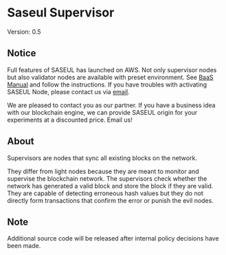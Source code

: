 # Saseul Supervisor

Version: 0.5

## Notice

Full features of SASEUL has launched on AWS.
Not only supervisor nodes but also validator nodes are available with preset environment. 
See [BaaS Manual](https://www.saseul.com/#/BaaS) and follow the instructions. 
If you have troubles with activating SASEUL Node, please contact us via [email](mailto:help@artifriends.com).

We are pleased to contact you as our partner.
If you have a business idea with our blockchain engine, we can provide SASEUL origin for your experiments at a discounted price. Email us!

## About

Supervisors are nodes that sync all existing blocks on the network.

They differ from light nodes because they are meant to monitor and supervise 
the blockchain network. The supervisors check whether the network has generated 
a valid block and store the block if they are valid. 
They are capable of detecting erroneous hash values but they do not directly 
form transactions that confirm the error or punish the evil nodes.

## Note

Additional source code will be released after internal policy decisions have been made.
